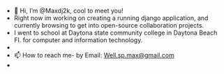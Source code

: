- 👋 Hi, I’m @Maxdj2k, cool to meet you! 
- Right now im working on creating a running django application, and currently browsing to get into open-source collaboration projects. 
- I went to school at Daytona state community college in Daytona Beach Fl. for computer and information technology. 
- 
- 📫 How to reach me- by Email: Well.sp.max@gmail.com 
- 

<!---
Maxdj2k/Maxdj2k is a ✨ special ✨ repository because its `README.md` (this file) appears on your GitHub profile.
You can click the Preview link to take a look at your changes.
--->
